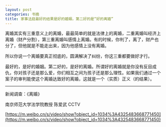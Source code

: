 ```yaml
---
layout: post
categories: 书摘
title: 家事法庭最好的结果是好的婚姻，第二好的是“好的离婚”
---
```


离婚其实有三重意义上的离婚，最最简单的就是法律上的离婚，二重离婚叫经济上离婚（财产分割），第三重离婚叫感情上离婚。有的时候，你判了，离了，财产也分了，但他就是不能走出来，因为他感情上没有离婚。

所以你说一个离婚要真正彻底的，圆满解决了纠纷，你这三重都要做好才行。

最好的，是好的婚姻。第二好的，是好的离婚。所谓好的离婚就是你没有反目成仇，你对孩子还是那么爱，你们相互之间为孩子还是那么理性。如果我们通过一个案子的审判能使这个离婚达致好的离婚，这就是一个（实质）正义（的结果）。

---

新闻调查：《离婚》

南京师范大学法学院教授 陈爱武 CCTV

[https://m.weibo.cn/s/video/show?object_id=1034%3A4325483668771450](https://m.weibo.cn/s/video/show?object_id=1034%3A4325483668771450)